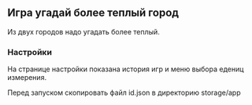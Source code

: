 ## Игра угадай более теплый город

Из двух городов надо угадать более теплый.

### Настройки

На странице настройки показана история игр и меню выбора едениц измерения.

Перед запуском скопировать файл id.json в директорию storage/app
